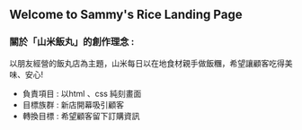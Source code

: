 ## Welcome to Sammy's Rice Landing Page

### 關於「山米飯丸」的創作理念 : 

以朋友經營的飯丸店為主題，山米每日以在地食材親手做飯糰，希望讓顧客吃得美味、安心!

- 負責項目 : 以html 、css 純刻畫面
- 目標族群 : 新店開幕吸引顧客
- 轉換目標 : 希望顧客留下訂購資訊




